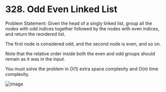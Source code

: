 # 328. Odd Even Linked List

Problem Statement: Given the head of a singly linked list, group all the nodes with odd indices together followed by the nodes with even indices, and return the reordered list.

The first node is considered odd, and the second node is even, and so on.

Note that the relative order inside both the even and odd groups should remain as it was in the input.

You must solve the problem in O(1) extra space complexity and O(n) time complexity.

![image](https://github.com/aryanv175/leetcode/assets/91381804/d38d9783-c8ce-447a-8639-751fd1d7ce20)

